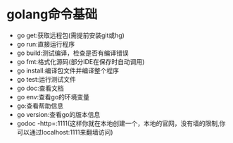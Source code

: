 golang命令基础
======
* go get:获取远程包(需提前安装git或hg)
* go run:直接运行程序
* go build:测试编译，检查是否有编译错误
* go fmt:格式化源码(部分IDE在保存时自动调用)
* go install:编译包文件并编译整个程序
* go test:运行测试文件
* go doc:查看文档
* go env:查看go的环境变量
* go:查看帮助信息
* go version:查看go的版本信息
* godoc -http=:1111(这样你就在本地创建一个，本地的官网，没有墙的限制,你可以通过localhost:1111来翻墙访问)
